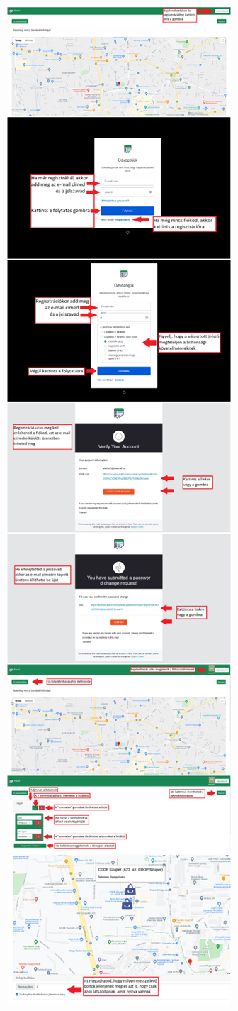 <img src="/Documentation/img/fecni_01.png">
<img src="/Documentation/img/fecni_02.png">
<img src="/Documentation/img/fecni_03.png">
<img src="/Documentation/img/fecni_04.png">
<img src="/Documentation/img/fecni_05.png">
<img src="/Documentation/img/fecni_06.png">
<img src="/Documentation/img/fecni_07v2.png">
<img src="/Documentation/img/fecni_08.png">
